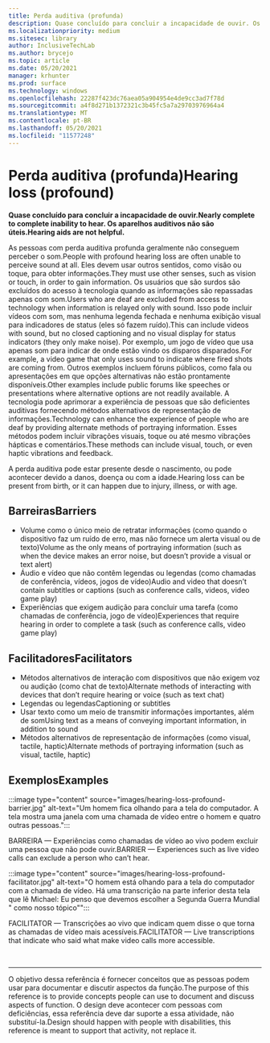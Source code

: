 ```yaml
---
title: Perda auditiva (profunda)
description: Quase concluído para concluir a incapacidade de ouvir. Os aparelhos auditivos não são úteis.
ms.localizationpriority: medium
ms.sitesec: library
author: InclusiveTechLab
ms.author: brycejo
ms.topic: article
ms.date: 05/20/2021
manager: krhunter
ms.prod: surface
ms.technology: windows
ms.openlocfilehash: 22287f423dc76aea05a904954e4de9cc3ad7f78d
ms.sourcegitcommit: a4f8d271b1372321c3b45fc5a7a29703976964a4
ms.translationtype: MT
ms.contentlocale: pt-BR
ms.lasthandoff: 05/20/2021
ms.locfileid: "11577248"
---
```

# <a name="hearing-loss-profound"></a><span data-ttu-id="3a21c-104">Perda auditiva (profunda)</span><span class="sxs-lookup"><span data-stu-id="3a21c-104">Hearing loss (profound)</span></span>

**<span data-ttu-id="3a21c-105">Quase concluído para concluir a incapacidade de ouvir.</span><span class="sxs-lookup"><span data-stu-id="3a21c-105">Nearly complete to complete inability to hear.</span></span> <span data-ttu-id="3a21c-106">Os aparelhos auditivos não são úteis.</span><span class="sxs-lookup"><span data-stu-id="3a21c-106">Hearing aids are not helpful.</span></span>**

<span data-ttu-id="3a21c-107">As pessoas com perda auditiva profunda geralmente não conseguem perceber o som.</span><span class="sxs-lookup"><span data-stu-id="3a21c-107">People with profound hearing loss are often unable to perceive sound at all.</span></span> <span data-ttu-id="3a21c-108">Eles devem usar outros sentidos, como visão ou toque, para obter informações.</span><span class="sxs-lookup"><span data-stu-id="3a21c-108">They must use other senses, such as vision or touch, in order to gain information.</span></span> <span data-ttu-id="3a21c-109">Os usuários que são surdos são excluídos do acesso à tecnologia quando as informações são repassadas apenas com som.</span><span class="sxs-lookup"><span data-stu-id="3a21c-109">Users who are deaf are excluded from access to technology when information is relayed only with sound.</span></span> <span data-ttu-id="3a21c-110">Isso pode incluir vídeos com som, mas nenhuma legenda fechada e nenhuma exibição visual para indicadores de status (eles só fazem ruído).</span><span class="sxs-lookup"><span data-stu-id="3a21c-110">This can include videos with sound, but no closed captioning and no visual display for status indicators (they only make noise).</span></span> <span data-ttu-id="3a21c-111">Por exemplo, um jogo de vídeo que usa apenas som para indicar de onde estão vindo os disparos disparados.</span><span class="sxs-lookup"><span data-stu-id="3a21c-111">For example, a video game that only uses sound to indicate where fired shots are coming from.</span></span> <span data-ttu-id="3a21c-112">Outros exemplos incluem fóruns públicos, como fala ou apresentações em que opções alternativas não estão prontamente disponíveis.</span><span class="sxs-lookup"><span data-stu-id="3a21c-112">Other examples include public forums like speeches or presentations where alternative options are not readily available.</span></span> <span data-ttu-id="3a21c-113">A tecnologia pode aprimorar a experiência de pessoas que são deficientes auditivas fornecendo métodos alternativos de representação de informações.</span><span class="sxs-lookup"><span data-stu-id="3a21c-113">Technology can enhance the experience of people who are deaf by providing alternate methods of portraying information.</span></span> <span data-ttu-id="3a21c-114">Esses métodos podem incluir vibrações visuais, toque ou até mesmo vibrações hápticas e comentários.</span><span class="sxs-lookup"><span data-stu-id="3a21c-114">These methods can include visual, touch, or even haptic vibrations and feedback.</span></span>

<span data-ttu-id="3a21c-115">A perda auditiva pode estar presente desde o nascimento, ou pode acontecer devido a danos, doença ou com a idade.</span><span class="sxs-lookup"><span data-stu-id="3a21c-115">Hearing loss can be present from birth, or it can happen due to injury, illness, or with age.</span></span>

## <a name="barriers"></a><span data-ttu-id="3a21c-116">Barreiras</span><span class="sxs-lookup"><span data-stu-id="3a21c-116">Barriers</span></span>

* <span data-ttu-id="3a21c-117">Volume como o único meio de retratar informações (como quando o dispositivo faz um ruído de erro, mas não fornece um alerta visual ou de texto)</span><span class="sxs-lookup"><span data-stu-id="3a21c-117">Volume as the only means of portraying information (such as when the device makes an error noise, but doesn’t provide a visual or text alert)</span></span>
* <span data-ttu-id="3a21c-118">Áudio e vídeo que não contêm legendas ou legendas (como chamadas de conferência, vídeos, jogos de vídeo)</span><span class="sxs-lookup"><span data-stu-id="3a21c-118">Audio and video that doesn’t contain subtitles or captions (such as conference calls, videos, video game play)</span></span>
* <span data-ttu-id="3a21c-119">Experiências que exigem audição para concluir uma tarefa (como chamadas de conferência, jogo de vídeo)</span><span class="sxs-lookup"><span data-stu-id="3a21c-119">Experiences that require hearing in order to complete a task (such as conference calls, video game play)</span></span>


## <a name="facilitators"></a><span data-ttu-id="3a21c-120">Facilitadores</span><span class="sxs-lookup"><span data-stu-id="3a21c-120">Facilitators</span></span>
* <span data-ttu-id="3a21c-121">Métodos alternativos de interação com dispositivos que não exigem voz ou audição (como chat de texto)</span><span class="sxs-lookup"><span data-stu-id="3a21c-121">Alternate methods of interacting with devices that don’t require hearing or voice (such as text chat)</span></span>
* <span data-ttu-id="3a21c-122">Legendas ou legendas</span><span class="sxs-lookup"><span data-stu-id="3a21c-122">Captioning or subtitles</span></span> 
* <span data-ttu-id="3a21c-123">Usar texto como um meio de transmitir informações importantes, além de som</span><span class="sxs-lookup"><span data-stu-id="3a21c-123">Using text as a means of conveying important information, in addition to sound</span></span>
* <span data-ttu-id="3a21c-124">Métodos alternativos de representação de informações (como visual, tactile, haptic)</span><span class="sxs-lookup"><span data-stu-id="3a21c-124">Alternate methods of portraying information (such as visual, tactile, haptic)</span></span>


## <a name="examples"></a><span data-ttu-id="3a21c-125">Exemplos</span><span class="sxs-lookup"><span data-stu-id="3a21c-125">Examples</span></span>

:::image type="content" source="images/hearing-loss-profound-barrier.jpg" alt-text="Um homem fica olhando para a tela do computador. A tela mostra uma janela com uma chamada de vídeo entre o homem e quatro outras pessoas.":::

<span data-ttu-id="3a21c-128">BARREIRA — Experiências como chamadas de vídeo ao vivo podem excluir uma pessoa que não pode ouvir.</span><span class="sxs-lookup"><span data-stu-id="3a21c-128">BARRIER — Experiences such as live video calls can exclude a person who can’t hear.</span></span> 

:::image type="content" source="images/hearing-loss-profound-facilitator.jpg" alt-text="O homem está olhando para a tela do computador com a chamada de vídeo. Há uma transcrição na parte inferior desta tela que lê Michael: Eu penso que devemos escolher a Segunda Guerra Mundial &quot; como nosso tópico&quot;":::

<span data-ttu-id="3a21c-131">FACILITATOR — Transcrições ao vivo que indicam quem disse o que torna as chamadas de vídeo mais acessíveis.</span><span class="sxs-lookup"><span data-stu-id="3a21c-131">FACILITATOR — Live transcriptions that indicate who said what make video calls more accessible.</span></span> 

&nbsp;

[comment]: # (Instrução Footer)
___
<span data-ttu-id="3a21c-133">O objetivo dessa referência é fornecer conceitos que as pessoas podem usar para documentar e discutir aspectos da função.</span><span class="sxs-lookup"><span data-stu-id="3a21c-133">The purpose of this reference is to provide concepts people can use to document and discuss aspects of function.</span></span> <span data-ttu-id="3a21c-134">O design deve acontecer com pessoas com deficiências, essa referência deve dar suporte a essa atividade, não substituí-la.</span><span class="sxs-lookup"><span data-stu-id="3a21c-134">Design should happen with people with disabilities, this reference is meant to support that activity, not replace it.</span></span> 